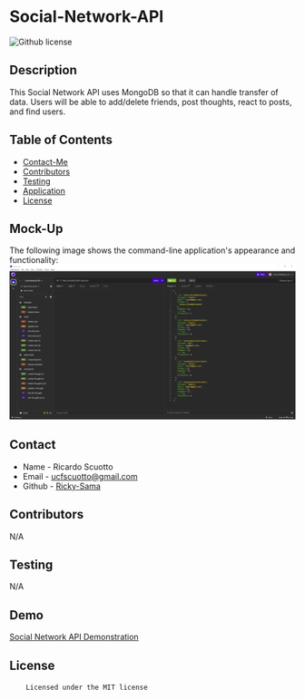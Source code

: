 # Social-Network-API

![Github license](https://img.shields.io/badge/license-MIT-yellowgreen.svg)

## Description
This Social Network API uses MongoDB so that it can handle transfer of data. Users will be able to add/delete friends, post thoughts, react to posts, and find users. 

## Table of Contents
* [Contact-Me](#contact)
* [Contributors](#contributors)
* [Testing](#testing)
* [Application](#application)
* [License](#license)
 
## Mock-Up
The following image shows the command-line application's appearance and functionality:
![screenshot of application](./screenshots/Find%20All%20Users.PNG)

## Contact
* Name - Ricardo Scuotto
* Email - ucfscuotto@gmail.com
* Github - [Ricky-Sama](https://github.com/Ricky-Sama/)
## Contributors
N/A
## Testing
N/A

## Demo
<a href=https://drive.google.com/file/d/1lm66sOAANU8nur8vtcQsGY9OGfof69ql/view>Social Network API Demonstration</a>
## License

        Licensed under the MIT license